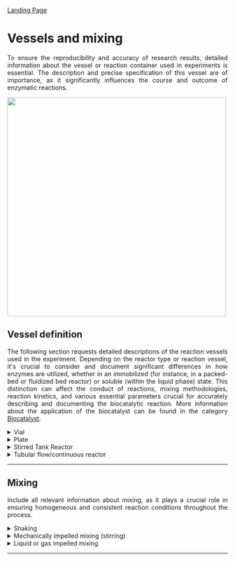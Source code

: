 [Landing Page](/Readme.md)

<div align="justify">

# Vessels and mixing

To ensure the reproducibility and accuracy of research results, detailed information about the vessel or reaction container used in experiments is essential. The description and precise specification of this vessel are of importance, as it significantly influences the course and outcome of enzymatic reactions.

<img src="https://github.com/Strenda-biocatalysis/Strenda-biocatalysis/assets/106530250/1229504e-bb26-45e3-9321-4477a6235a2b" width="500">

## Vessel definition

The following section requests detailed descriptions of the reaction vessels used in the experiment. Depending on the reactor type or reaction vessel, it's crucial to consider and document significant differences in how enzymes are utilized, whether in an immobilized (for instance, in a packed-bed or fluidized bed reactor) or soluble (within the liquid phase) state. This distinction can affect the conduct of reactions, mixing methodologies, reaction kinetics, and various essential parameters crucial for accurately describing and documenting the biocatalytic reaction. More information about the application of the biocatalyst can be found in the category [Biocatalyst](https://github.com/StephanM87/Strenda-biocatalysis/blob/main/ModelExamples/Biocatalyst/Readme.md).

<details> <Summary>Vial</Summary>

### Vial

Vials are sealable containers available in various sizes and materials, playing a crucial role in sample storage and handling, as well as serving as reaction vessels.


- __vial_size__
  - Type: posfloat
  - Description: The vial's size, which can be its volume or its dimensions.
 
- __vial_size_unit__
  - Type: string
  - Description: For describing the vial size, you can use mL (milliliters) as the unit when referring to volume or cm (centimeters) when referring to dimensions.

- __vial_material__
  - Type: string
  - Description: Specify the material of the vial, such as glass or plastic, as it can influence the reaction.

- __closure_type__
  - Type: string
  - Description: Indicate the type of closure or stopper used for the vial, as it affects sealing and the course of the reaction. If no closure or seal was used for the vial, this should be noted as well.

<hr>

- __special_treatment__
  - Type: string
  - Description: If there are any other specific methods, procedures, characteristics or aspects related to the vial or its preparation for the reaction that are important for reproducibility and are not                    described by the aforementioned metadata, they should be explained here.



</details>

<details> <Summary>Plate</Summary>

### Plate

It's crucial to provide detailed information about the plate type, material, well configuration, and other relevant specifications to ensure reproducibility and accuracy of the experimental setup.

- __plate_type__
  - Type: string
  - Description: The type of plate, such as microtiter plate, deep-well plate, or others.
 
- __plate_material__
  - Type: string
  - Description: The material from which the plate is made, such as plastic (polystyrene), glass, or metal.

- __number_of_wells__
  - Type: string
  - Description: The total number of wells or cavities in the plate.

- __well_shape__
  - Type: string
  - Descrption: The shape of the wells, such as round, rectangular, square, etc.
 
- __well_volume__
  - Type: string
  - Description: The volume of each well is, usually expressed in µL (microliters).
 
- __well_arrangement__
  - Type: string
  - Description: The arrangement of the wells in the plate, for example, in rows and columns.
 
- __supplier__
  - Type: string
  - Description: Information about the supplier from which the plate was purchased.
 
- __lot_number__
  - Type: posfloat
  - Description: The lot number, also known as a batch number or code, is a unique identifier assigned to a specific batch of a product. This makes it possible to check or track information on production.
 
- __sealing_method__
  - Type: string
  - Description: Indicate if the wells were sealed with a sealing film or lid. (__if_applicable__)

- __sealing_material__
  - Type: string
  - Description: The material of the sealing film or lid. (__if_applicable__)

  <hr>

- __special_treatment__
  - Type: string
  - Description: If there are any other specific methods, procedures, characteristics or aspects related to the plate or its preparation for the reaction that are important for reproducibility and are not                    described by the aforementioned metadata, they should be explained here.


</details>



<details> <Summary>Stirred Tank Reactor</Summary>


### StirredTankReactor

Stirred Tank Reactors (STRs) are frequently employed as versatile and controlled vessels, allowing for precise regulation of key parameters like temperature, pH, and stirring speed. All relevant specifications or attributes need to be described.


- __type__
  - Type: string
  - Description: There are several types of Stirred Tank Reactors, differing in design and intended use. A detailed description is required.

- __material__
  - Type: string
  - Description: Material the reactor is made of, e.g. glass, polypropylene etc.

- __volume__
  - Type: posfloat
  - Description: Indicate the total volume capacity of the Stirred Tank Reactor.

- __volume_unit__
  - Type: string
  - Description: The volume is typically expressed in L (liters).

- __geometry__
  - Type: string
  - Description: The geometry of the reactor, in particular of interest is the ratio of height to width.

- __bottom_type__
  - Type: string
  - Description: Shape of the bottom of the reactor, e.g. a round bottom or a flat bottom.

- __gas_consumption__
  - Type: string
  - Description: Common gases that are supplied to the reactor include, e.g., air, oxygen, hydrogen, etc.

- __gas_supply__
  - Type: string
  - Description: Gas can be supplied to a Stirred Tank Reactor in various ways, such as through sparging using a tube or an aeration basket, bubbling, or direct injection into the reactor vessel.

- __gas_supply_rate__
  - Type: posfloat
  - Description: Specification of the gas supply rate.

- __gas_supply_rate_unit__
  - Type: string
  - Description: The units for the gas supply rate in a Stirred Tank Reactor can be L/min (liters per minute), m³/h (cubic meters per hour), or other volume units per unit of time.

- __temperature_control__
  - Type: string
  - Description: The temperature in a Stirred Tank Reactor can be controlled through various methods, typically using external heat sources or cooling systems such as heating jackets, cooling coils, or external             temperature control units.

<hr>

- __special_treatment__
  - Type: string
  - Description: If there are any other specific methods, procedures, characteristics or aspects related to the Stirred Tank Reactor or its preparation for the reaction that are important for reproducibility and are        not described by the aforementioned metadata, they should be explained here.

</details>

<details> <Summary>Tubular flow/continuous reactor</Summary>

### TubularFlowContinuousReactor

When conducting enzymatic reactions in tubular flow or continuous reactors, it is essential to provide detailed information about the reactor setup, e.g. plug flow reactor, and operating conditions to ensure reproducibility and transparency in reporting the experimental process.


- __volume__
  - Type: posfloat
  - Description: Indicate the total volume capacity of the tubular flow/continuous reactor.

- __volume_unit__
  - Type: string
  - Description: The volume is typically expressed in L (liters).

- __geometry__
  - Type: string
  - Description: The exact geometry of the tubular flow/continuous reactor.

- __reactor_type__
  - Type: string
  - Description: There are several types of tubular flow/continuous reactors, e.g. packed bed reactor, or a plug flow reactor, differing in design and intended use. A detailed description is required.

- __material__
  - Type: string
  - Description: Material the reactor is made of, e.g. glass, stainless steel or other materials.

- __tubing__
  - Type: string
  - Description: When using tubing in a tubular flow/continuous reactor, various pieces of information can be provided, such as tubing material, diameter, length, connections, etc.

- __localisation_of_the_catalyst__
  - Type: string
  - Description: Specify the exact location of the catalyst in the tubular flow/continuous reactor. The biocatalyst is typically present in the liquid phase or immobilized on a support matrix (such as particles or          membranes).

<hr>

- __special_treatment__
  - Type: string
  - Description: If there are any other specific methods, procedures, characteristics or aspects related to the tubular flow/continuous reactor or its preparation for the reaction that are important for reproducibility     and are not described by the aforementioned metadata, they should be explained here.


</details>

<hr>

## Mixing

Include all relevant information about mixing, as it plays a crucial role in ensuring homogeneous and consistent reaction conditions throughout the process.

<details> <Summary>Shaking</Summary>

### Shaking

Shaking is an essential method for ensuring uniform mixing and, consequently, recording relevant metadata is crucial for maintaining consistent reaction conditions.


- __shaking_type__
  - Type: string
  - Description: The type of shaking used to mix the reaction (e.g., horizontal, vertical, back-and-forth or circulatory).

- __deflection__
  - Type: posfloat
  - Description: Information about the extent of deflection or bending of the agitator from its original position of the horizontal shaking system.

- __deflection_unit__
  - Type: string
  - Description: Units such as mm (millimeters) or μm (micrometers) could be used to describe deflection in relation to the movement of the shaking system.

- __speed__
  - Type: posfloat
  - Description: Specify the speed or frequency at which the shaking was conducted.

- __speed_unit__
  - Type: string
  - Description: The shaking speed or frequency could be expressed in units such as rpm (rounds per minute) or Hz (cycles per second).

- __position__
  - Type: string
  - Description: Information regarding the orientation of the vessel in the shaking system relative to deflection.

<hr>

- __special_treatment__
  - Type: string
  - Description: If there are any other specific methods, procedures, characteristics or aspects related to the shaking that are important for reproducibility and are not described by the aforementioned metadata, they      should be explained here.

</details>

<details> <Summary>Mechanically impelled mixing (stirring)</Summary>

### MechanicallyImpelledMixing

When utilizing mechanically impelled mixing in enzymatic reactions, it is essential to provide information about the mixing method and related parameters.

- __stirring_type__
  - Type: string
  - Description: There are several types of stirring methods used in laboratory and industrial settings, including magnetic stirring (from vessel bottom), mechanical stirring, overhead stirring and other methods.

- __stirrer_material__
  - Type: string
  - Description: The specific composition or nature of the material should be indicated, e.g. whether it is made of magnetic material, a PTFE (polytetrafluoroethylene) coating, stainless steel or other relevant features that determine its structural or functional properties within the experimental setup.
 
- __supplier__
  - Type: string
  - Description: If available, details of the specific designation or manufacturer's name of the stirrer should be provided for precise identification.

- __number_of_stirrers__
  - Type: posfloat
  - Description: The number of stirrers available in the system.

- __distance_between_stirrers__
  - Type: posfloat
  - Description: Information about the distance, spacing or separation between the stirring rods or impellers within a reaction vessel or container.

- __distance_between_stirrers_unit__
  - Type: string
  - Description: The distance between stirrers can be specified in mm (millimeters), cm (centimeters), or m (meters), depending on the size and scale of the stirring system.

- __stirrer_blade_pitch_angle__
  - Type: posfloat
  - Description: The pitch angle at which the blades or paddles of a stirring mechanism are positioned relative to the plane of rotation. It's typically expressed in ° (degrees).

- __number_of_stirrer_blades__
  - Type: posfloat
  - Description: The number of blades on each stirrer.

- __stirrer_blade_size__
  - Type: posfloat
  - Description: The size of the impeller blades in a stirred tank reactor.

- __stirrer_blade_size_unit__
  - Type: string
  - Description: In the case of impellers in a stirred tank reactor, the diameter of the impeller blades is typically specified. This diameter can be measured in millimeters (mm) or centimeters (cm).

- __stirrer_geometry__
  - Type: string
  - Description: There are various morphologies or geometries, such as radial impellers, axial impellers, helical ribbon impellers, paddle impellers, and more, depending on its design and intended purpose.

- __stirrer_speed__
  - Type: posfloat
  - Description: Specify the speed or frequency at which the stirring was conducted.

- __speed_unit__
  - Type: string
  - Description: The unit for stirring speed can be expressed in RPM (revolutions per minute), Hz (Hertz), or rad/s (radians per second), depending on the measurement instruments and scientific conventions used.

- __height_of_stirrer_above_vessel_base__
  - Type: posfloat
  - Description: The vertical distance between the bottom of the vessel or container (where the reaction takes place) and the lowest point of the stirring element or stirrer, which is usually located just above the         vessel base. 

- __height_of_stirrer_above_vessel_base_unit__
  - Type: string
  - Description: Common units for defining the vertical distance between the bottom of the vessel and the lowest point of the stirrer include: mm (millimeters), cm (centimeters) and m (meters).

- __power_per_volume__
  - Type: posfloat
  - Description: The amount of stirring power or energy input into a system per unit volume.

- __power_per_volume_unit__
  - Type: string
  - Description: The units commonly used for expressing the stirring power are W/L (watts per liter) or kW/m³ (kilowatts per cubic meter).

- __stir_bar_size__
  - Type: posfloat
  - Decription: The length, diameter, or volume of the stir bar used in the experiment. Different sizes of stir bars can affect the efficiency of mixing based on the volume of the reaction mixture and the vessel size.
 
- __stir_bar_size_unit__
  - Type: posfloat
  - Decription: The size of a stir bar can be expressed in various units such as length in cm (centimeters), mm (millimeters), m (meters), in (inches), or ft (feet); diameter in mm (millimeters), cm (centimeters), or μm (micrometers); and cm³ (volume in cubic centimeters) or mL (milliliters). The choice of unit depends on the specific dimensions being measured to describe the stir bar's size accurately within experiments.
 
- __stir_bar_shape__
  - Type: string
  - Description: The shape or configuration of the stir bar, whether it's cylindrical, octagonal, oval, or another shape. Different shapes can interact with the reaction mixture differently, influencing mixing patterns and efficiency.

<hr>

- __special_treatment__
  - Type: string
  - Description: If there are any other specific methods, procedures, characteristics or aspects related to the mechanically impelled mixing (stirring) that are important for reproducibility and are not described by        the aforementioned metadata, they should be explained here.


  </details>

  <details> <Summary>Liquid or gas impelled mixing</Summary>

### LiquidOrGasImpelledMixing

Detailed information about the mixing mode used, whether it involves liquid or gas impelled mixing, is essential for ensuring the reproducibility and understanding of enzymatic reactions.

- __volume_of_liquid_solid_phase__
  - Type: string
  - Description: In the context of enzymatic reactions or any chemical processes involving heterogeneous mixtures like a liquid and solid phase, essential parameters for describing the system involve the              composition of the phases, the percentage or fraction of the total volume occupied by the liquid-solid phase mixture, and further information.

- __residence_time__
  - Type: posfloat
  - Description: The residence time, often denoted as "τ" (tau), refers to the average amount of time a substance or component spends inside a specific system or reactor and is to be specified.

- __residence_time_unit__
  - Type: sting
  - Description: The units for residence time can vary depending on the system and the units used for volume and flow rate. Common units include s (seconds), min (minutes), h (hours), or any time-related units.

- __reynolds_number__
  - Type: string
  - Description: The Reynolds number (Re) is a dimensionless quantity used in fluid dynamics to predict the flow regime of a fluid within a specific system. It helps to determine whether the flow is laminar, turbulent, or     somewhere in between.

- __passive_mixing__
  - Type: String
  - Description: The design of the coils and the flow patterns created by the geometry of the tubing can lead to passive mixing as the fluid flows through the reactor without the need for external agitation. More           detailed information must be provided to describe the process.

- __active_T_or_Y_mixer__
  - Type: String
  - Description: Key features for describing an active Y or T mixer can include inlet ports, mixer chamber, outlet port, control, materials amon others.

- __pulsing__
  - Type: String
  - Description: The pulsing process involves periodically injecting or introducing specific components, such as reactants or additives, into a reaction system at regular intervals or in a pulsatile manner. More            detailed information must be provided to describe the process.

<hr>

- __special_treatment__
  - Type: string
  - Description: If there are any other specific methods, procedures, characteristics or aspects related to the liquid or gas impelled mixing that are important for reproducibility and are not described by the              aforementioned metadata, they should be explained here.

</details>

<hr>

</div>
